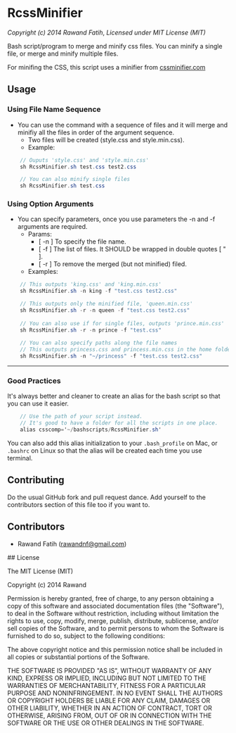 # RcssMinifier
_Copyright (c) 2014 Rawand Fatih_, 
_Licensed under MIT License (MIT)_

Bash script/program to merge and minify css files.
You can minify a single file, or merge and minify multiple files.

For minifing the CSS, this script uses a minifier from [cssminifier.com](http://cssminifier.com/)

Usage
------------
### Using File Name Sequence
- You can use the command with a sequence of files and it will merge and minifiy all the files in order of the argument sequence.
  - Two files will be created (style.css and style.min.css).
  - Example:
```csharp
    // Ouputs 'style.css' and 'style.min.css'
    sh RcssMinifier.sh test.css test2.css

    // You can also minify single files
    sh RcssMinifier.sh test.css
```
### Using Option Arguments
- You can specify parameters, once you use parameters the -n and -f arguments are required.
  - Params:
    - [ -n ] To specify the file name.
    - [ -f ] The list of files. It SHOULD be wrapped in double quotes [ " ].
    - [ -r ] To remove the merged (but not minified) filed.
  - Examples:
```csharp
    // This outputs 'king.css' and 'king.min.css'
    sh RcssMinifier.sh -n king -f "test.css test2.css"

    // This outputs only the minified file, 'queen.min.css'
    sh RcssMinifier.sh -r -n queen -f "test.css test2.css"
    
    // You can also use if for single files, outputs 'prince.min.css'
    sh RcssMinifier.sh -r -n prince -f "test.css"
    
    // You can also specify paths along the file names
    // This outputs princess.css and princess.min.css in the home folder.
    sh RcssMinifier.sh -n "~/princess" -f "test.css test2.css"
```
------------

### Good Practices
It's always better and cleaner to create an alias for the bash script so that you can use it easier.
```csharp
    // Use the path of your script instead.
    // It's good to have a folder for all the scripts in one place.
    alias csscomp='~/bashscripts/RcssMinifier.sh'
```
You can also add this alias initialization to your `.bash_profile` on Mac, or `.bashrc` on Linux so that the alias will be created each time you use terminal.


## Contributing

Do the usual GitHub fork and pull request dance. Add yourself to the
contributors section of this file too if you want to.

## Contributors
- Rawand Fatih (rawandnf@gmail.com)

## License

The MIT License (MIT)

Copyright (c) 2014 Rawand

Permission is hereby granted, free of charge, to any person obtaining a copy
of this software and associated documentation files (the "Software"), to deal
in the Software without restriction, including without limitation the rights
to use, copy, modify, merge, publish, distribute, sublicense, and/or sell
copies of the Software, and to permit persons to whom the Software is
furnished to do so, subject to the following conditions:

The above copyright notice and this permission notice shall be included in all
copies or substantial portions of the Software.

THE SOFTWARE IS PROVIDED "AS IS", WITHOUT WARRANTY OF ANY KIND, EXPRESS OR
IMPLIED, INCLUDING BUT NOT LIMITED TO THE WARRANTIES OF MERCHANTABILITY,
FITNESS FOR A PARTICULAR PURPOSE AND NONINFRINGEMENT. IN NO EVENT SHALL THE
AUTHORS OR COPYRIGHT HOLDERS BE LIABLE FOR ANY CLAIM, DAMAGES OR OTHER
LIABILITY, WHETHER IN AN ACTION OF CONTRACT, TORT OR OTHERWISE, ARISING FROM,
OUT OF OR IN CONNECTION WITH THE SOFTWARE OR THE USE OR OTHER DEALINGS IN THE
SOFTWARE.
